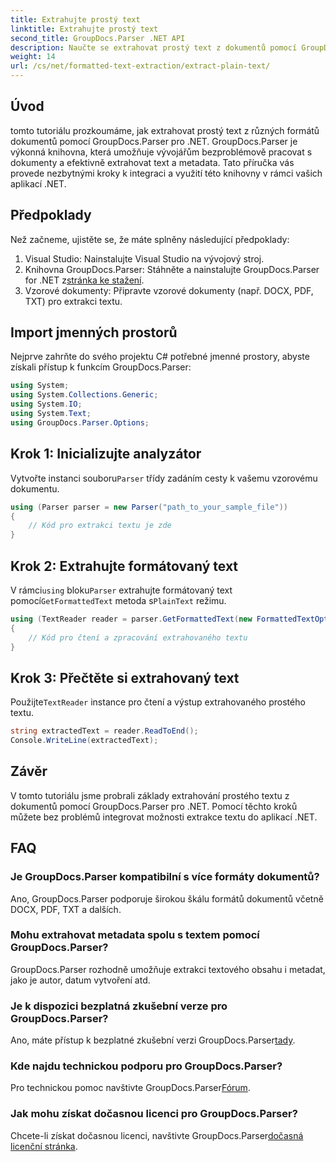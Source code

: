 ```yaml
---
title: Extrahujte prostý text
linktitle: Extrahujte prostý text
second_title: GroupDocs.Parser .NET API
description: Naučte se extrahovat prostý text z dokumentů pomocí GroupDocs.Parser for .NET. Snadné kroky pro integraci extrakce textu do vašich aplikací.
weight: 14
url: /cs/net/formatted-text-extraction/extract-plain-text/
---
```

## Úvod
tomto tutoriálu prozkoumáme, jak extrahovat prostý text z různých formátů dokumentů pomocí GroupDocs.Parser pro .NET. GroupDocs.Parser je výkonná knihovna, která umožňuje vývojářům bezproblémově pracovat s dokumenty a efektivně extrahovat text a metadata. Tato příručka vás provede nezbytnými kroky k integraci a využití této knihovny v rámci vašich aplikací .NET.
## Předpoklady
Než začneme, ujistěte se, že máte splněny následující předpoklady:
1. Visual Studio: Nainstalujte Visual Studio na vývojový stroj.
2.  Knihovna GroupDocs.Parser: Stáhněte a nainstalujte GroupDocs.Parser for .NET z[stránka ke stažení](https://releases.groupdocs.com/parser/net/).
3. Vzorové dokumenty: Připravte vzorové dokumenty (např. DOCX, PDF, TXT) pro extrakci textu.

## Import jmenných prostorů
Nejprve zahrňte do svého projektu C# potřebné jmenné prostory, abyste získali přístup k funkcím GroupDocs.Parser:
```csharp
using System;
using System.Collections.Generic;
using System.IO;
using System.Text;
using GroupDocs.Parser.Options;
```
## Krok 1: Inicializujte analyzátor
 Vytvořte instanci souboru`Parser` třídy zadáním cesty k vašemu vzorovému dokumentu.
```csharp
using (Parser parser = new Parser("path_to_your_sample_file"))
{
    // Kód pro extrakci textu je zde
}
```
## Krok 2: Extrahujte formátovaný text
 V rámci`using` bloku`Parser` extrahujte formátovaný text pomocí`GetFormattedText` metoda s`PlainText` režimu.
```csharp
using (TextReader reader = parser.GetFormattedText(new FormattedTextOptions(FormattedTextMode.PlainText)))
{
    // Kód pro čtení a zpracování extrahovaného textu
}
```
## Krok 3: Přečtěte si extrahovaný text
 Použijte`TextReader` instance pro čtení a výstup extrahovaného prostého textu.
```csharp
string extractedText = reader.ReadToEnd();
Console.WriteLine(extractedText);
```

## Závěr
V tomto tutoriálu jsme probrali základy extrahování prostého textu z dokumentů pomocí GroupDocs.Parser pro .NET. Pomocí těchto kroků můžete bez problémů integrovat možnosti extrakce textu do aplikací .NET.

## FAQ
### Je GroupDocs.Parser kompatibilní s více formáty dokumentů?
Ano, GroupDocs.Parser podporuje širokou škálu formátů dokumentů včetně DOCX, PDF, TXT a dalších.
### Mohu extrahovat metadata spolu s textem pomocí GroupDocs.Parser?
GroupDocs.Parser rozhodně umožňuje extrakci textového obsahu i metadat, jako je autor, datum vytvoření atd.
### Je k dispozici bezplatná zkušební verze pro GroupDocs.Parser?
 Ano, máte přístup k bezplatné zkušební verzi GroupDocs.Parser[tady](https://releases.groupdocs.com/).
### Kde najdu technickou podporu pro GroupDocs.Parser?
 Pro technickou pomoc navštivte GroupDocs.Parser[Fórum](https://forum.groupdocs.com/c/parser/17).
### Jak mohu získat dočasnou licenci pro GroupDocs.Parser?
 Chcete-li získat dočasnou licenci, navštivte GroupDocs.Parser[dočasná licenční stránka](https://purchase.groupdocs.com/temporary-license/).